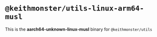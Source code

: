 # `@keithmonster/utils-linux-arm64-musl`

This is the **aarch64-unknown-linux-musl** binary for `@keithmonster/utils`
